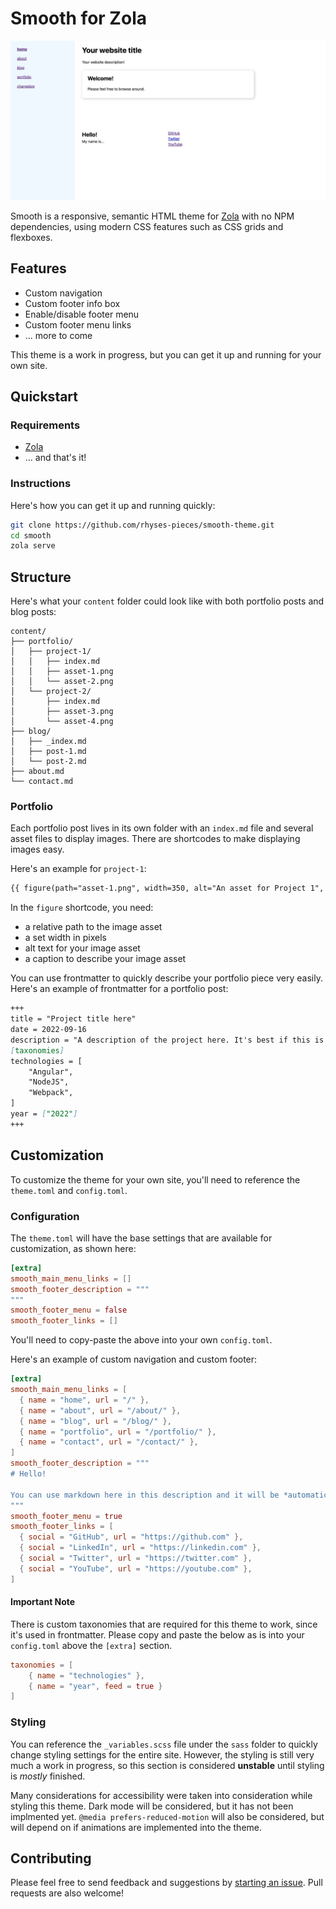 # Smooth for Zola

![Screenshot of Smooth theme demo](screenshot.png)

Smooth is a responsive, semantic HTML theme for [Zola]((https://www.getzola.org/)) with no NPM dependencies, using modern CSS features such as CSS grids and flexboxes.

## Features
- Custom navigation
- Custom footer info box
- Enable/disable footer menu
- Custom footer menu links
- ... more to come

This theme is a work in progress, but you can get it up and running for your own site.

## Quickstart
### Requirements
- [Zola](https://www.getzola.org/)
- ... and that's it!

### Instructions
Here's how you can get it up and running quickly:
```bash
git clone https://github.com/rhyses-pieces/smooth-theme.git
cd smooth
zola serve
```

## Structure
Here's what your `content` folder could look like with both portfolio posts and blog posts:
```
content/
├── portfolio/
│   ├── project-1/
│   │   ├── index.md
│   │   ├── asset-1.png
│   │   └── asset-2.png
│   └── project-2/
│       ├── index.md
│       ├── asset-3.png
│       └── asset-4.png
├── blog/
│   ├── _index.md
│   ├── post-1.md
│   └── post-2.md
├── about.md
└── contact.md
```

### Portfolio
Each portfolio post lives in its own folder with an `index.md` file and several asset files to display images. There are shortcodes to make displaying images easy.

Here's an example for `project-1`:
```md
{{ figure(path="asset-1.png", width=350, alt="An asset for Project 1", caption="More info about the asset") }}
```

In the `figure` shortcode, you need:
- a relative path to the image asset
- a set width in pixels
- alt text for your image asset
- a caption to describe your image asset

You can use frontmatter to quickly describe your portfolio piece very easily. Here's an example of frontmatter for a portfolio post:
```md
+++
title = "Project title here"
date = 2022-09-16
description = "A description of the project here. It's best if this is one sentence."
[taxonomies]
technologies = [
    "Angular",
    "NodeJS",
    "Webpack",
]
year = ["2022"]
+++
```

## Customization

To customize the theme for your own site, you'll need to reference the `theme.toml` and `config.toml`.

### Configuration

The `theme.toml` will have the base settings that are available for customization, as shown here:
```TOML
[extra]
smooth_main_menu_links = []
smooth_footer_description = """
"""
smooth_footer_menu = false
smooth_footer_links = []
```

You'll need to copy-paste the above into your own `config.toml`.

Here's an example of custom navigation and custom footer:
```TOML
[extra]
smooth_main_menu_links = [
  { name = "home", url = "/" },
  { name = "about", url = "/about/" },
  { name = "blog", url = "/blog/" },
  { name = "portfolio", url = "/portfolio/" },
  { name = "contact", url = "/contact/" },
]
smooth_footer_description = """
# Hello!

You can use markdown here in this description and it will be *automatically* parsed. How **cool** is that!
"""
smooth_footer_menu = true
smooth_footer_links = [
  { social = "GitHub", url = "https://github.com" },
  { social = "LinkedIn", url = "https://linkedin.com" },
  { social = "Twitter", url = "https://twitter.com" },
  { social = "YouTube", url = "https://youtube.com" },
]
```

#### Important Note

There is custom taxonomies that are required for this theme to work, since it's used in frontmatter. Please copy and paste the below as is into your `config.toml` above the `[extra]` section.
```TOML
taxonomies = [
    { name = "technologies" },
    { name = "year", feed = true }
]
```

### Styling
You can reference the `_variables.scss` file under the `sass` folder to quickly change styling settings for the entire site. However, the styling is still very much a work in progress, so this section is considered **unstable** until styling is *mostly* finished.

Many considerations for accessibility were taken into consideration while styling this theme. Dark mode will be considered, but it has not been implmented yet. `@media prefers-reduced-motion` will also be considered, but will depend on if animations are implemented into the theme.

## Contributing
Please feel free to send feedback and suggestions by [starting an issue](https://github.com/rhyses-pieces/smooth-theme/issues). Pull requests are also welcome!
